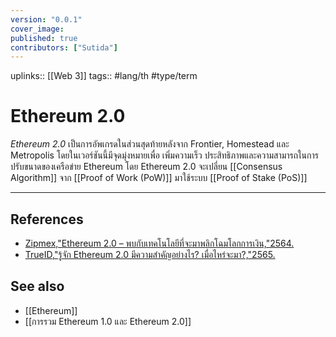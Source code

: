 ```yaml
---
version: "0.0.1"
cover_image:
published: true
contributors: ["Sutida"]
---
```

uplinks:: [[Web 3]]
tags:: #lang/th #type/term

# Ethereum 2.0
*Ethereum 2.0* เป็นการอัพเกรดในส่วนสุดท้ายหลังจาก Frontier, Homestead และ Metropolis โดยในเวอร์ชันนี้มีจุดมุ่งหมายเพื่อ เพิ่มความเร็ว ประสิทธิภาพและความสามารถในการปรับขนาดของเครือข่าย Ethereum
โดย Ethereum 2.0 จะเปลี่ยน [[Consensus Algorithm]] จาก [[Proof of Work (PoW)]] มาใช้ระบบ [[Proof of Stake (PoS)]]

---
## References
- [Zipmex,"Ethereum 2.0 – พบกับเทคโนโลยีที่จะมาพลิกโฉมโลกการเงิน,"2564.](https://zipmex.com/th/learn/ethereum-2-0-explained/)
- [TrueID,"รู้จัก Ethereum 2.0 มีความสำคัญอย่างไร? เมื่อไหร่จะมา?,"2565.](https://news.trueid.net/detail/16arXygbVE7K)
## See also
- [[Ethereum]]
- [[การรวม Ethereum 1.0 และ Ethereum 2.0]]
